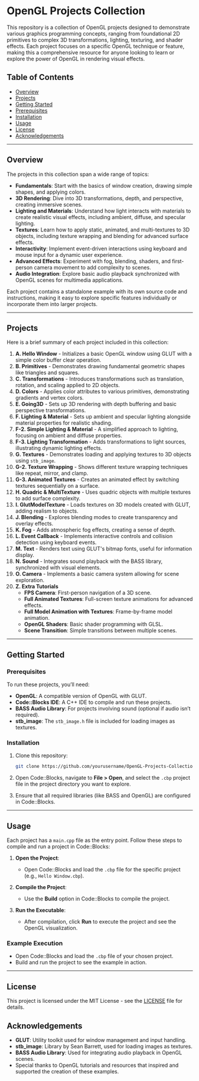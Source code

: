 
# OpenGL Projects Collection

This repository is a collection of OpenGL projects designed to demonstrate various graphics programming concepts, ranging from foundational 2D primitives to complex 3D transformations, lighting, texturing, and shader effects. Each project focuses on a specific OpenGL technique or feature, making this a comprehensive resource for anyone looking to learn or explore the power of OpenGL in rendering visual effects.

## Table of Contents

- [Overview](#overview)
- [Projects](#projects)
- [Getting Started](#getting-started)
- [Prerequisites](#prerequisites)
- [Installation](#installation)
- [Usage](#usage)
- [License](#license)
- [Acknowledgements](#acknowledgements)

---

## Overview

The projects in this collection span a wide range of topics:

- **Fundamentals**: Start with the basics of window creation, drawing simple shapes, and applying colors.
- **3D Rendering**: Dive into 3D transformations, depth, and perspective, creating immersive scenes.
- **Lighting and Materials**: Understand how light interacts with materials to create realistic visual effects, including ambient, diffuse, and specular lighting.
- **Textures**: Learn how to apply static, animated, and multi-textures to 3D objects, including texture wrapping and blending for advanced surface effects.
- **Interactivity**: Implement event-driven interactions using keyboard and mouse input for a dynamic user experience.
- **Advanced Effects**: Experiment with fog, blending, shaders, and first-person camera movement to add complexity to scenes.
- **Audio Integration**: Explore basic audio playback synchronized with OpenGL scenes for multimedia applications.

Each project contains a standalone example with its own source code and instructions, making it easy to explore specific features individually or incorporate them into larger projects.

---

## Projects

Here is a brief summary of each project included in this collection:

1. **A. Hello Window** - Initializes a basic OpenGL window using GLUT with a simple color buffer clear operation.
2. **B. Primitives** - Demonstrates drawing fundamental geometric shapes like triangles and squares.
3. **C. Transformations** - Introduces transformations such as translation, rotation, and scaling applied to 2D objects.
4. **D. Colors** - Applies color attributes to various primitives, demonstrating gradients and vertex colors.
5. **E. Going3D** - Sets up 3D rendering with depth buffering and basic perspective transformations.
6. **F. Lighting & Material** - Sets up ambient and specular lighting alongside material properties for realistic shading.
7. **F-2. Simple Lighting & Material** - A simplified approach to lighting, focusing on ambient and diffuse properties.
8. **F-3. Lighting Transformation** - Adds transformations to light sources, illustrating dynamic lighting effects.
9. **G. Textures** - Demonstrates loading and applying textures to 3D objects using `stb_image`.
10. **G-2. Texture Wrapping** - Shows different texture wrapping techniques like repeat, mirror, and clamp.
11. **G-3. Animated Textures** - Creates an animated effect by switching textures sequentially on a surface.
12. **H. Quadric & MultiTexture** - Uses quadric objects with multiple textures to add surface complexity.
13. **I. GlutModelTexture** - Loads textures on 3D models created with GLUT, adding realism to objects.
14. **J. Blending** - Explores blending modes to create transparency and overlay effects.
15. **K. Fog** - Adds atmospheric fog effects, creating a sense of depth.
16. **L. Event Callback** - Implements interactive controls and collision detection using keyboard events.
17. **M. Text** - Renders text using GLUT's bitmap fonts, useful for information display.
18. **N. Sound** - Integrates sound playback with the BASS library, synchronized with visual elements.
19. **O. Camera** - Implements a basic camera system allowing for scene exploration.
20. **Z. Extra Tutorials**
    - **FPS Camera**: First-person navigation of a 3D scene.
    - **Full Animated Textures**: Full-screen texture animations for advanced effects.
    - **Full Model Animation with Textures**: Frame-by-frame model animation.
    - **OpenGL Shaders**: Basic shader programming with GLSL.
    - **Scene Transition**: Simple transitions between multiple scenes.

---

## Getting Started

### Prerequisites

To run these projects, you’ll need:
- **OpenGL**: A compatible version of OpenGL with GLUT.
- **Code::Blocks IDE**: A C++ IDE to compile and run these projects.
- **BASS Audio Library**: For projects involving sound (optional if audio isn’t required).
- **stb_image**: The `stb_image.h` file is included for loading images as textures.

### Installation

1. Clone this repository:

   ```bash
   git clone https://github.com/yourusername/OpenGL-Projects-Collection.git
   ```

2. Open Code::Blocks, navigate to **File > Open**, and select the `.cbp` project file in the project directory you want to explore.

3. Ensure that all required libraries (like BASS and OpenGL) are configured in Code::Blocks.

---

## Usage

Each project has a `main.cpp` file as the entry point. Follow these steps to compile and run a project in Code::Blocks:

1. **Open the Project**:
   - Open Code::Blocks and load the `.cbp` file for the specific project (e.g., `Hello Window.cbp`).

2. **Compile the Project**:
   - Use the **Build** option in Code::Blocks to compile the project.

3. **Run the Executable**:
   - After compilation, click **Run** to execute the project and see the OpenGL visualization.

### Example Execution

- Open Code::Blocks and load the `.cbp` file of your chosen project.
- Build and run the project to see the example in action.

---

## License

This project is licensed under the MIT License - see the [LICENSE](LICENSE) file for details.

## Acknowledgements

- **GLUT**: Utility toolkit used for window management and input handling.
- **stb_image**: Library by Sean Barrett, used for loading images as textures.
- **BASS Audio Library**: Used for integrating audio playback in OpenGL scenes.
- Special thanks to OpenGL tutorials and resources that inspired and supported the creation of these examples.
